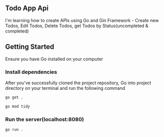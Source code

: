 ## Todo App Api
I'm learning how to create APIs using Go and Gin Framework - Create new Todos, Edit Todos, Delete Todos, get Todos by Status(uncompleted & completed)

## Getting Started
Ensure you have Go installed on your computer

### Install dependencies
After you've successfully cloned the project repository, Go into project directory on your terminal and run the following command

```bash
go get .
```
```bash
go mod tidy
```
### Run the server(localhost:8080)

```bash
go run .
```




